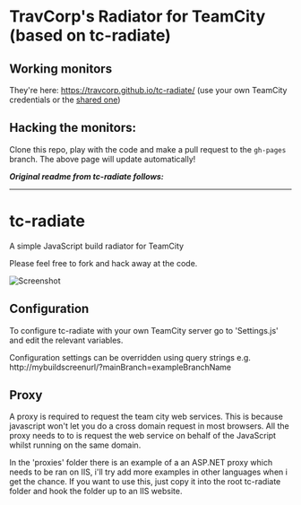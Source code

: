 TravCorp's Radiator for TeamCity (based on tc-radiate)
==========

Working monitors
-------------
They're here: https://travcorp.github.io/tc-radiate/
(use your own TeamCity credentials or the [shared one](http://ttcwiki/display/itropics/Passwords+to+production#Passwordstoproduction-teamcitysharedaccount))

Hacking the monitors:
-------------
Clone this repo, play with the code and make a pull request to the `gh-pages` branch. The above page will update automatically!



**_Original readme from tc-radiate follows:_**

-------------

tc-radiate
==========
A simple JavaScript build radiator for TeamCity

Please feel free to fork and hack away at the code.

![Screenshot](screenshot.jpg "Screenshot")

Configuration
-------------
To configure tc-radiate with your own TeamCity server go to 'Settings.js' and edit the relevant variables.

Configuration settings can be overridden using query strings e.g. http://mybuildscreenurl/?mainBranch=exampleBranchName

Proxy
-----
A proxy is required to request the team city web services. This is because javascript won't let you do a cross domain request in most browsers. All the proxy needs to to is request the web service on behalf of the JavaScript whilst running on the same domain.

In the 'proxies' folder there is an example of a an ASP.NET proxy which needs to be ran on IIS, i'll try add more examples in other languages when i get the chance.
If you want to use this, just copy it into the root tc-radiate folder and hook the folder up to an IIS website.
